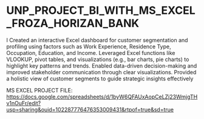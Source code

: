 # UNP_PROJECT_BI_WITH_MS_EXCEL_FROZA_HORIZAN_BANK

I Created an interactive Excel dashboard for customer segmentation and profiling using factors such as Work Experience, Residence Type, Occupation, Education, and Income. Leveraged Excel functions like VLOOKUP, pivot tables, and visualizations (e.g., bar charts, pie charts) to highlight key patterns and trends. Enabled data-driven decision-making and improved stakeholder communication through clear visualizations. Provided a holistic view of customer segments to guide strategic insights effectively

MS EXCEL PROJECT FILE: https://docs.google.com/spreadsheets/d/1byW6QFAUxAopCeLZj23WmjgTHv1nOuFr/edit?usp=sharing&ouid=102287776476353009431&rtpof=true&sd=true

